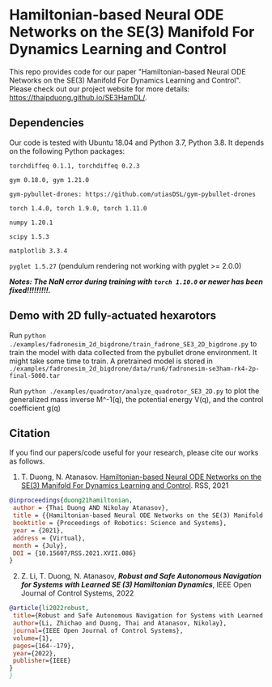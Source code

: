 # Hamiltonian-based Neural ODE Networks on the SE(3) Manifold For Dynamics Learning and Control
This repo provides code for our paper "Hamiltonian-based Neural ODE Networks on the SE(3) Manifold For Dynamics Learning and Control".
Please check out our project website for more details: https://thaipduong.github.io/SE3HamDL/.

## Dependencies
Our code is tested with Ubuntu 18.04 and Python 3.7, Python 3.8. It depends on the following Python packages: 

```torchdiffeq 0.1.1, torchdiffeq 0.2.3```

```gym 0.18.0, gym 1.21.0```

```gym-pybullet-drones: https://github.com/utiasDSL/gym-pybullet-drones```

```torch 1.4.0, torch 1.9.0, torch 1.11.0```

```numpy 1.20.1```

```scipy 1.5.3```

```matplotlib 3.3.4```

```pyglet 1.5.27``` (pendulum rendering not working with pyglet >= 2.0.0)

***Notes: The NaN error during training with ```torch 1.10.0``` or newer has been fixed!!!!!!!!!.***



## Demo with 2D fully-actuated hexarotors
Run ```python ./examples/fadronesim_2d_bigdrone/train_fadrone_SE3_2D_bigdrone.py``` to train the model with data collected from the pybullet drone environment. It might take some time to train. A pretrained model is stored in ``` ./examples/fadronesim_2d_bigdrone/data/run6/fadronesim-se3ham-rk4-2p-final-5000.tar ```


Run ```python ./examples/quadrotor/analyze_quadrotor_SE3_2D.py``` to plot the generalized mass inverse M^-1(q), the potential energy V(q), and the control coefficient g(q)



## Citation
If you find our papers/code useful for your research, please cite our works as follows.

1. T. Duong, N. Atanasov. [Hamiltonian-based Neural ODE Networks on the SE(3) Manifold For Dynamics Learning and Control](https://thaipduong.github.io/SE3HamDL/). RSS, 2021

 ```bibtex
@inproceedings{duong21hamiltonian,
  author = {Thai Duong AND Nikolay Atanasov},
  title = {{Hamiltonian-based Neural ODE Networks on the SE(3) Manifold For Dynamics Learning and Control}},
  booktitle = {Proceedings of Robotics: Science and Systems},
  year = {2021},
  address = {Virtual},
  month = {July},
  DOI = {10.15607/RSS.2021.XVII.086} 
}
```

2. Z. Li, T. Duong, N. Atanasov, ***Robust and Safe Autonomous Navigation for Systems with Learned SE (3) Hamiltonian Dynamics***, IEEE Open Journal of Control Systems, 2022

 ```bibtex
@article{li2022robust,
  title={Robust and Safe Autonomous Navigation for Systems with Learned SE (3) Hamiltonian Dynamics},
  author={Li, Zhichao and Duong, Thai and Atanasov, Nikolay},
  journal={IEEE Open Journal of Control Systems},
  volume={1},
  pages={164--179},
  year={2022},
  publisher={IEEE}
}
}
```
